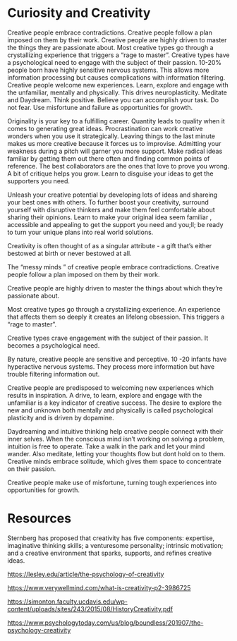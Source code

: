# Curiosity and Creativity

Creative people embrace contradictions.
Creative people follow a plan imposed on them by their work.
Creative people are highly driven to master the things they are passionate about.
Most creative types go through a crystallizing experience that triggers a “rage to master”.
Creative types have a psychological need to engage with the subject of their passion.
10-20% people born have highly sensitive nervous systems. This allows more information processing but causes complications with information filtering.
Creative people welcome new experiences.
Learn, explore and engage with the unfamiliar, mentally and physically. This drives neuroplasticity.
Meditate and Daydream.
Think positive. Believe you can accomplish your task.
Do not fear. Use misfortune and failure as opportunities for growth.

Originality is your key to a fulfilling career.
Quantity leads to quality when it comes to generating great ideas.
Procrastination can work creative wonders when you use it strategically. Leaving things to the last minute makes us more creative because it forces us to improvise.
Admitting your weakness during a pitch will garner you more support.
Make radical ideas familiar by getting them out there often and finding common points of reference.
The best collaborators are the ones that love to prove you wrong. A bit of critique helps you grow.
Learn to disguise your ideas to get the supporters you need. 

Unleash your creative potential by developing lots of ideas and shareing your best ones with others. To further boost your creativity, surround yourself with disruptive thinkers and make them feel comfortable about sharing their opinions. Learn to make your original idea seem familiar , accessible and appealing to get the support you need and you;ll; be ready to turn your unique plans into real world solutions.

Creativity is often thought of as a singular attribute - a gift that’s either bestowed at birth or never bestowed at all.

The “messy minds ” of creative people embrace contradictions. Creative people follow a plan imposed on them by their work.

Creative people are highly driven to master the things about which they’re passionate about.

Most creative types go through a crystallizing experience. An experience that affects them so deeply it creates an lifelong obsession. This triggers a “rage to master”.

Creative types crave engagement with the subject of their passion. It becomes a psychological need.

By nature, creative people are sensitive and perceptive. 10 -20 infants have hyperactive nervous systems. They process more information but have trouble filtering information out.

Creative people are predisposed to welcoming new experiences which results in inspiration.
A drive, to learn, explore and engage with the unfamiliar is a key indicator of creative success.
The desire to explore
 the new and unknown both mentally and physically is called psychological plasticity and is driven by dopamine.

Daydreaming and intuitive thinking help creative people connect with their inner selves.
When the conscious mind isn’t working on solving a problem, intuition is free to operate.
Take a walk in the park and let your mind wander. Also meditate, letting your thoughts flow but dont hold on to them. Creative minds embrace solitude, which gives them space to concentrate on their passion.

Creative people make use of misfortune, turning tough experiences into opportunities for growth.


# Resources

Sternberg has proposed that creativity has five components: expertise, 
imaginative thinking skills; a venturesome personality; intrinsic motivation; 
and a creative environment that sparks, supports, and refines creative ideas.

https://lesley.edu/article/the-psychology-of-creativity

https://www.verywellmind.com/what-is-creativity-p2-3986725

https://simonton.faculty.ucdavis.edu/wp-content/uploads/sites/243/2015/08/HistoryCreativity.pdf

https://www.psychologytoday.com/us/blog/boundless/201907/the-psychology-creativity

